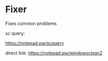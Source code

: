# Fixer
Fixes common problems



sc query:

https://notepad.pw/scquery



direct link:
https://notepad.pw/windowsclean2


